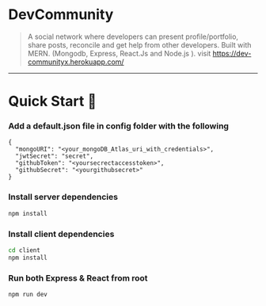 # DevCommunity


> A social network where developers can present profile/portfolio, share posts, reconcile and get help from other developers. Built with MERN. (Mongodb, Express, 
> React.Js and Node.js ).
> visit https://dev-communityx.herokuapp.com/


---

# Quick Start 🚀

### Add a default.json file in config folder with the following

```
{
  "mongoURI": "<your_mongoDB_Atlas_uri_with_credentials>",
  "jwtSecret": "secret",
  "githubToken": "<yoursecrectaccesstoken>",
  "githubSecret": "<yourgithubsecret>"
}
```

### Install server dependencies

```bash
npm install
```

### Install client dependencies

```bash
cd client
npm install
```

### Run both Express & React from root

```bash
npm run dev
```


